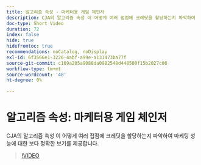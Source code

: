 ```yaml
---
title: 알고리즘 속성 - 마케터용 게임 체인저
description: CJA의 알고리즘 속성 이 어떻게 여러 접점에 크레딧을 할당하는지 파악하여 마케팅 성능에 대한 보다 정확한 보기를 제공합니다.
doc-type: Short Video
duration: 72
index: false
hide: true
hidefromtoc: true
recommendations: noCatalog, noDisplay
exl-id: 6f3566e1-3226-4abf-a99e-a131473ba77f
source-git-commit: c169a205a9088da0982548d448500f15b2027c06
workflow-type: tm+mt
source-wordcount: '48'
ht-degree: 0%

---
```


# 알고리즘 속성: 마케터용 게임 체인저

CJA의 알고리즘 속성 이 어떻게 여러 접점에 크레딧을 할당하는지 파악하여 마케팅 성능에 대한 보다 정확한 보기를 제공합니다.

<!-- 85_S106_3442453_71_algorithmic-attribution-a-gamechanger-for-marketers -->
>[!VIDEO](https://video.tv.adobe.com/v/3458301/?learn=on&enablevpops=true)
